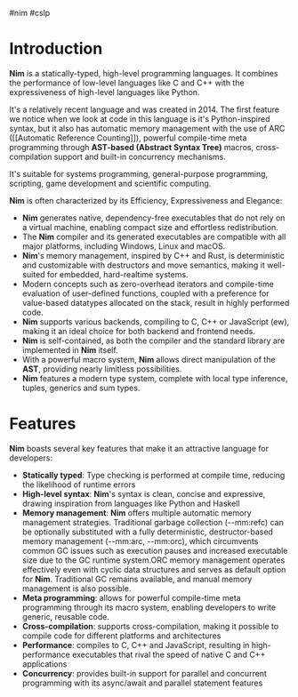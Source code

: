 #nim #cslp

# Introduction

**Nim** is a statically-typed, high-level programming languages. 
It combines the performance of low-level languages like C and C++ with the expressiveness of high-level languages like Python.

It's a relatively recent language and was created in 2014.
The first feature we notice when we look at code in this language is it's Python-inspired syntax, but it also has automatic memory management with the use of ARC ([[Automatic Reference Counting]]), powerful compile-time meta programming through **AST-based (Abstract Syntax Tree)** macros, cross-compilation support and built-in concurrency mechanisms.

It's suitable for systems programming, general-purpose programming, scripting, game development and scientific computing.

**Nim** is often characterized by its Efficiency, Expressiveness and Elegance:
- **Nim** generates native, dependency-free executables that do not rely on a virtual machine, enabling compact size and effortless redistribution.
- The **Nim** compiler and its generated executables are compatible with all major platforms, including Windows, Linux and macOS.
- **Nim**'s memory management, inspired by C++ and Rust, is deterministic and customizable with destructors and move semantics, making it well-suited for embedded, hard-realtime systems.
- Modern concepts such as zero-overhead iterators and compile-time evaluation of user-defined functions, coupled with a preference for value-based datatypes allocated on the stack, result in highly performed code.
- **Nim** supports various backends, compiling to C, C++ or JavaScript (ew), making it an ideal choice for both backend and frontend needs.
- **Nim** is self-contained, as both the compiler and the standard library are implemented in **Nim** itself.
- With a powerful macro system, **Nim** allows direct manipulation of the **AST**, providing nearly limitless possibilities.
- **Nim** features a modern type system, complete with local type inference, tuples, generics and sum types.

# Features

**Nim** boasts several key features that make it an attractive language for developers:
- **Statically typed**: Type checking is performed at compile time, reducing the likelihood of runtime errors
- **High-level syntax**: **Nim**'s syntax is clean, concise and expressive, drawing inspiration from languages like Python and Haskell
- **Memory management**: **Nim** offers multiple automatic memory management strategies. Traditional garbage collection (--mm:refc) can be optionally substituted with a fully deterministic, destructor-based memory management (--mm:arc, --mm:orc), which circumvents common GC issues such as execution pauses and increased executable size due to the GC runtime system.ORC memory management operates effectively even with cyclic data structures and serves as default option for **Nim**. Traditional GC remains available, and manual memory management is also possible.
- **Meta programming**: allows for powerful compile-time meta programming through its macro system, enabling developers to write generic, reusable code.
- **Cross-compilation**: supports cross-compilation, making it possible to compile code for different platforms and architectures
- **Performance**: compiles to C, C++ and JavaScript, resulting in high-performance executables that rival the speed of native C and C++ applications
- **Concurrency**: provides built-in support for parallel and concurrent programming with its async/await and parallel statement features

